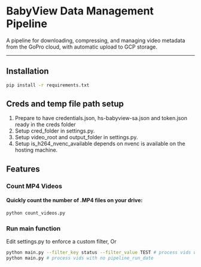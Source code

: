 # BabyView Data Management Pipeline

A pipeline for downloading, compressing, and managing video metadata from the GoPro cloud, with automatic upload to GCP storage.

---

## Installation

```sh
pip install -r requirements.txt
```

## Creds and temp file path setup

1. Prepare to have credentials.json, hs-babyview-sa.json and token.json ready in the creds folder
2. Setup cred_folder in settings.py.
3. Setup video_root and output_folder in settings.py.
4. Setup is_h264_nvenc_available depends on nvenc is available on the hosting machine.

## Features

### Count MP4 Videos
#### Quickly count the number of .MP4 files on your drive:

```sh
python count_videos.py
```

### Run main function 
Edit settings.py to enforce a custom filter, Or
```sh
python main.py --filter_key status --filter_value TEST # process vids with given status 
python main.py # process vids with no pipeline_run_date
```
